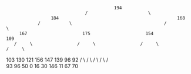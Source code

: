                                              194
                                  /                       \
                     184                                             168
                /           \                                   /           \
         167                     175                     154                     109
       /     \                 /     \                 /     \                 /     \
   103         130         121         156         147         139         96          92
  /   \       /   \       /   \       /   \       /   \
93    96    50     0    16    30    146   11    67    70
